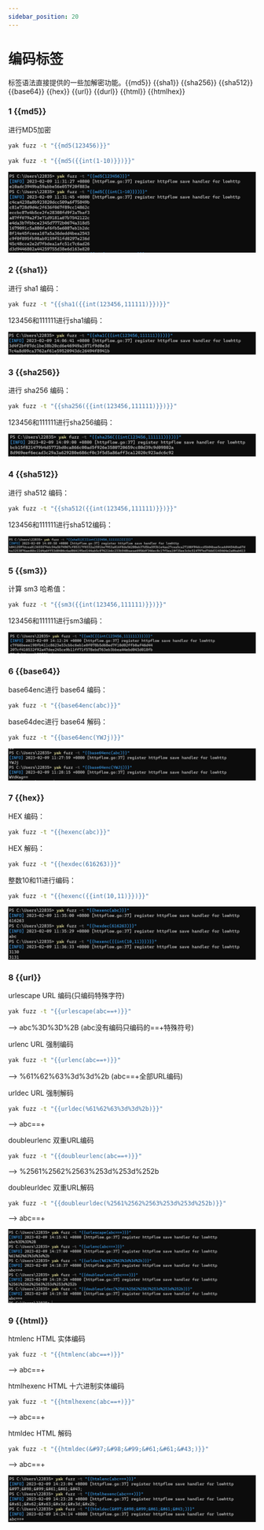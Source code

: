 ```yaml
---
sidebar_position: 20
---
```


# 编码标签

标签语法直接提供的一些加解密功能。{{md5}} {{sha1}} {{sha256}} {{sha512}}{{base64}} {{hex}} {{url}} {{durl}} {{html}} {{htmlhex}}
### 1  {{md5}}
进行MD5加密

```bash
yak fuzz -t "{{md5(123456)}}"
```
```bash
yak fuzz -t "{{md5({{int(1-10)}})}}"
```

![](/img/products/yakit/fuzz-16.png)

### 2  {{sha1}}
进行 sha1 编码：
```bash
yak fuzz -t "{{sha1({{int(123456,111111)}})}}"
```

123456和111111进行sha1编码：

![](/img/products/yakit/fuzz-17.png)

### 3  {{sha256}}
进行 sha256 编码：
```bash
yak fuzz -t "{{sha256({{int(123456,111111)}})}}"
```

123456和111111进行sha256编码：

![](/img/products/yakit/fuzz-18.png)

### 4  {{sha512}}
进行 sha512 编码：
```bash
yak fuzz -t "{{sha512({{int(123456,111111)}})}}"
```

123456和111111进行sha512编码：

![](/img/products/yakit/fuzz-19.png)

### 5 {{sm3}}
计算 sm3 哈希值：
```bash
yak fuzz -t "{{sm3({{int(123456,111111)}})}}"
```

123456和111111进行sm3编码：

![](/img/products/yakit/fuzz-20.png)

### 6 {{base64}}
base64enc进行 base64 编码：
```bash
yak fuzz -t "{{base64enc(abc)}}"
```

base64dec进行 base64 解码：
```bash
yak fuzz -t "{{base64enc(YWJj)}}"
```

![](/img/products/yakit/fuzz-21.png)

### 7  {{hex}}
HEX 编码：
```bash
yak fuzz -t "{{hexenc(abc)}}"
```

HEX 解码：
```bash
yak fuzz -t "{{hexdec(616263)}}"
```

整数10和11进行编码：
```bash
yak fuzz -t "{{hexenc({{int(10,11)}})}}"
```


![](/img/products/yakit/fuzz-22.png)

### 8  {{url}}
urlescape URL 编码(只编码特殊字符)

```bash
yak fuzz -t "{{urlescape(abc==+)}}"
```
--> abc%3D%3D%2B  (abc没有编码只编码的==+特殊符号)

urlenc URL 强制编码

```bash
yak fuzz -t "{{urlenc(abc==+)}}"
```
--> %61%62%63%3d%3d%2b  (abc==+全部URL编码)

urldec URL 强制解码

```bash
yak fuzz -t "{{urldec(%61%62%63%3d%3d%2b)}}"
```
--> abc==+

doubleurlenc 双重URL编码

```bash
yak fuzz -t "{{doubleurlenc(abc==+)}}"
```
--> %2561%2562%2563%253d%253d%252b

doubleurldec 双重URL解码

```bash
yak fuzz -t "{{doubleurldec(%2561%2562%2563%253d%253d%252b)}}"
```
--> abc==+

![](/img/products/yakit/fuzz-23.png)

### 9  {{html}}
htmlenc HTML 实体编码

```bash
yak fuzz -t "{{htmlenc(abc==+)}}"
```
--> &#97;&#98;&#99;&#61;&#61;&#43;

htmlhexenc HTML 十六进制实体编码

```bash
yak fuzz -t "{{htmlhexenc(abc==+)}}"
```
--> &#x61;&#x62;&#x63;&#x3d;&#x3d;&#x2b;

htmldec HTML 解码

```bash
yak fuzz -t "{{htmldec(&#97;&#98;&#99;&#61;&#61;&#43;)}}"
```
--> abc==+

![](/img/products/yakit/fuzz-24.png)

